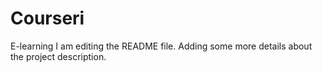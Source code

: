 # Courseri
E-learning
I am editing the README file. Adding some more details about the project description.

